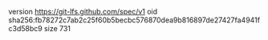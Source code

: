 version https://git-lfs.github.com/spec/v1
oid sha256:fb78272c7ab2c25f60b5becbc576870dea9b816897de27427fa4941fc3d58bc9
size 731
